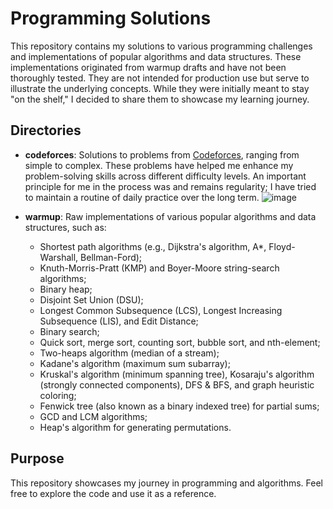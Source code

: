 # Programming Solutions

This repository contains my solutions to various programming
challenges and implementations of popular algorithms and data
structures. These implementations originated from warmup drafts and
have not been thoroughly tested. They are not intended for production
use but serve to illustrate the underlying concepts. While they were
initially meant to stay "on the shelf," I decided to share them to
showcase my learning journey.

## Directories

- **codeforces**: Solutions to problems from
  [Codeforces](https://codeforces.com), ranging from simple to
  complex. These problems have helped me enhance my problem-solving
  skills across different difficulty levels. An important principle
  for me in the process was and remains regularity; I have tried
  to maintain a routine of daily practice over the long term.
  ![image](https://github.com/user-attachments/assets/e68fc547-bb66-4dae-80aa-67e38ca2fdbb)

- **warmup**: Raw implementations of various popular algorithms and data structures, such as:
  - Shortest path algorithms (e.g., Dijkstra's algorithm, A*,
    Floyd-Warshall, Bellman-Ford);
  - Knuth-Morris-Pratt (KMP) and Boyer-Moore string-search algorithms;
  - Binary heap;
  - Disjoint Set Union (DSU);
  - Longest Common Subsequence (LCS), Longest Increasing Subsequence
    (LIS), and Edit Distance;
  - Binary search;
  - Quick sort, merge sort, counting sort, bubble sort, and
    nth-element;
  - Two-heaps algorithm (median of a stream);
  - Kadane's algorithm (maximum sum subarray);
  - Kruskal's algorithm (minimum spanning tree), Kosaraju's algorithm
    (strongly connected components), DFS & BFS, and graph heuristic
    coloring;
  - Fenwick tree (also known as a binary indexed tree) for partial
    sums;
  - GCD and LCM algorithms;
  - Heap's algorithm for generating permutations.

## Purpose

This repository showcases my journey in programming and
algorithms. Feel free to explore the code and use it as a reference.
